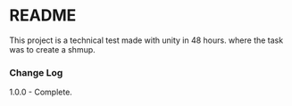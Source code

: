 # README #

This project is a technical test made with unity in 48 hours. where the task was to create a shmup.

### Change Log ###

1.0.0 - Complete.
